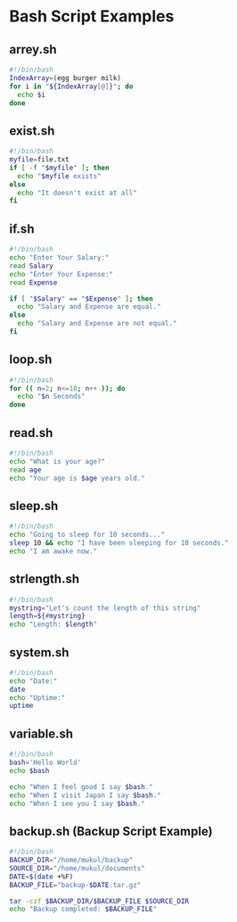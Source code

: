 # Bash Script Examples

## arrey.sh
```bash
#!/bin/bash
IndexArray=(egg burger milk)
for i in "${IndexArray[@]}"; do 
  echo $i
done
```

## exist.sh
```bash
#!/bin/bash
myfile=file.txt
if [ -f "$myfile" ]; then
  echo "$myfile exists"
else
  echo "It doesn't exist at all"
fi
```

## if.sh
```bash
#!/bin/bash
echo "Enter Your Salary:"
read Salary
echo "Enter Your Expense:"
read Expense

if [ "$Salary" == "$Expense" ]; then
  echo "Salary and Expense are equal."
else
  echo "Salary and Expense are not equal."
fi
```

## loop.sh
```bash
#!/bin/bash
for (( n=2; n<=10; n++ )); do
  echo "$n Seconds"
done
```

## read.sh
```bash
#!/bin/bash
echo "What is your age?"
read age
echo "Your age is $age years old."
```

## sleep.sh
```bash
#!/bin/bash
echo "Going to sleep for 10 seconds..."
sleep 10 && echo "I have been sleeping for 10 seconds."
echo "I am awake now."
```

## strlength.sh
```bash
#!/bin/bash
mystring="Let's count the length of this string"
length=${#mystring}
echo "Length: $length"
```

## system.sh
```bash
#!/bin/bash
echo "Date:"
date
echo "Uptime:"
uptime
```

## variable.sh
```bash
#!/bin/bash
bash='Hello World'
echo $bash

echo "When I feel good I say $bash."
echo "When I visit Japan I say $bash."
echo "When I see you I say $bash."
```

## backup.sh (Backup Script Example)
```bash
#!/bin/bash
BACKUP_DIR="/home/mukul/backup"
SOURCE_DIR="/home/mukul/documents"
DATE=$(date +%F)
BACKUP_FILE="backup-$DATE.tar.gz"

tar -czf $BACKUP_DIR/$BACKUP_FILE $SOURCE_DIR
echo "Backup completed: $BACKUP_FILE"
```
